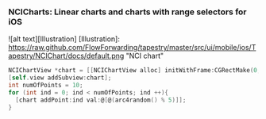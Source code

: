 ### NCICharts: Linear charts and charts with range selectors for iOS

![alt text][Illustration]
[Illustration]: https://raw.github.com/FlowForwarding/tapestry/master/src/ui/mobile/ios/Tapestry/NCIChart/docs/default.png "NCI chart"


```ObjectiveC
NCIChartView *chart = [[NCIChartView alloc] initWithFrame:CGRectMake(0, 0, 300, 400)];
[self.view addSubview:chart];
int numOfPoints = 10;
for (int ind = 0; ind < numOfPoints; ind ++){
  [chart addPoint:ind val:@[@(arc4random() % 5)]];
}
